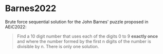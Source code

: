 # Barnes2022
Brute force sequential solution for the John Barnes' puzzle proposed in AEiC2022:

> Find a 10 digit number that uses each of the digits 0 to 9 **exactly once** and where
> the number formed by the first n digits of the number is divisible by n.
> There is only one solution.
